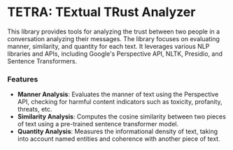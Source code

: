 # TETRA: TExtual TRust Analyzer
This library provides tools for analyzing the trust between two people in a conversation analyzing their messages. The library focuses on evaluating manner, similarity, and quantity for each text. It leverages various NLP libraries and APIs, including Google's Perspective API, NLTK, Presidio, and Sentence Transformers.

### Features

- **Manner Analysis**: Evaluates the manner of text using the Perspective API, checking for harmful content indicators such as toxicity, profanity, threats, etc.
- **Similarity Analysis**: Computes the cosine similarity between two pieces of text using a pre-trained sentence transformer model.
- **Quantity Analysis**: Measures the informational density of text, taking into account named entities and coherence with another piece of text.


